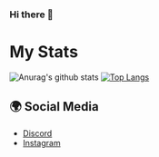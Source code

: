 ### Hi there 👋

# My Stats
![Anurag's github stats](https://github-readme-stats.vercel.app/api?username=adelphapatel&show_icons=true&hide_title=true&theme=tokyonight)
[![Top Langs](https://github-readme-stats.vercel.app/api/top-langs/?username=adelphapatel&layout=compact&theme=tokyonight)](https://github.com/anuraghazra/github-readme-stats)

## 🌍 Social Media
- [Discord](https://discordapp.com/users/574020677502238760)
- [Instagram](https://www.instagram.com/caylayim)
